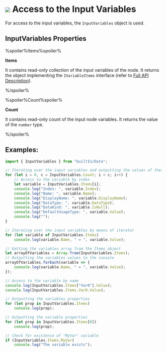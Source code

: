 # ![](../../../images/icons/components/javascript_default.svg) Access to the Input Variables

For access to the input variables, the `InputVariables` object is used.

## InputVariables Properties

%spoiler%Items%spoiler%

**Items**

It contains read-only collection of the input variables of the node. It returns the object implementing the `IVariableItems` interface (refer to [Full API Description](./api-description.md)).

%/spoiler%

%spoiler%Count%spoiler%

**Count**

It contains read-only count of the input node variables.  It returns the value of the `number` type.

%/spoiler%

## Examples:

```javascript
import { InputVariables } from "builtIn/Data";

// Iterating over the input variables and outputting the values of their properties to the console:
for (let i = 0, c = InputVariables.Count; i < c; i++) {
    // Access to the variable by index
    let variable = InputVariables.Items[i];
    console.log("Index: ", variable.Index);
    console.log("Name: ", variable.Name);
    console.log("DisplayName: ", variable.DisplayName);
    console.log("DataType: ", variable.DataType);
    console.log("DataKind: ", variable.IsNull);
    console.log("DefaultUsageType: ", variable.Value);
    console.log("");
}

// Iterating over the input variables by means of iterator
for (let variable of InputVariables.Items)
    console.log(variable.Name, " = ", variable.Value);

// Getting the variables array from the Items object
let arrayOfVariables = Array.from(InputVariables.Items);
// Outputting the variables values to the console
arrayOfVariables.forEach(variable => {
    console.log(variable.Name, " = ", variable.Value);
});

// Access to the variable by name
console.log(InputVariables.Items["Var0"].Value);
console.log(InputVariables.Items.Var0.Value);

// Outputting the variables properties
for (let prop in InputVariables.Items)
    console.log(prop);

// Outputting the variable properties
for (let prop in InputVariables.Items[0])
    console.log(prop);

// Check for existence of "MyVar" variable
if (InputVariables.Items.MyVar)
    console.log("The variable exists");

```
